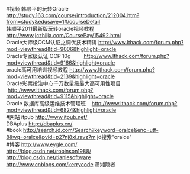 #视频
韩顺平的玩转Oracle  http://study.163.com/course/introduction/212004.htm?from=study&edusave=1#/courseDetail<br>
韩顺平2011最新版玩转oracle视频教程 http://www.jczhijia.com/CoursePay/15492.html<br>
Oracle大师级OCM认证之调优技术精讲  http://www.lthack.com/forum.php?mod=viewthread&tid=9006&highlight=oracle<br>
Oracle专家级认证 OCP 10g         http://www.lthack.com/forum.php?mod=viewthread&tid=9166&highlight=oracle<br>
oracle高可用培训视频教程          http://www.lthack.com/forum.php?mod=viewthread&tid=2139&highlight=oracle<br>
Oracle彩票投注中心千万数量级最大高可用性项目  http://www.lthack.com/forum.php?mod=viewthread&tid=9115&highlight=oracle<br>
Oracle 数据库高级运维技术管理班    http://www.lthack.com/forum.php?mod=viewthread&tid=6824&highlight=oracle<br> 
#网站
itpub http://www.itpub.net/<br>
DBAplus http://dbaplus.cn/<br>
#book
http://search.jd.com/Search?keyword=oralce&enc=utf-8&wq=oralce&pvid=p27nj8xi.ravz7m jd搜索"oralce"<br>
#博客
http://www.eygle.com/<br>
http://blog.csdn.net/robinson1988/<br>
http://blog.csdn.net/tianlesoftware<br>
http://www.cnblogs.com/kerrycode 潇湘隐者<br>
